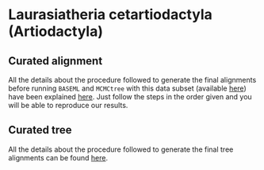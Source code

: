 # Laurasiatheria cetartiodactyla (Artiodactyla)

## Curated alignment 
All the details about the procedure followed to generate the final alignments 
before running `BASEML` and `MCMCtree` with this data subset
(available [here](https://www.dropbox.com/s/94z6yura9rtaobb/SeqBayesS2_Raln_artiodactyla.zip?dl=0))
have been explained [here](filter_aln).
Just follow the steps in the order given and you will be able to reproduce our results. 

## Curated tree 
All the details about the procedure followed to generate the final tree alignments 
can be found [here](filter_tree_updcrh).
